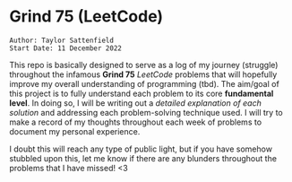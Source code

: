 # Grind 75 (LeetCode)

```
Author: Taylor Sattenfield
Start Date: 11 December 2022
```
This repo is basically designed to serve as a log of my journey (struggle) throughout the infamous <b>Grind 75</b> <i>LeetCode</i> problems that will hopefully improve my overall understanding of programming (tbd). The aim/goal of this project is to fully understand each problem to its core <b>fundamental level</b>. In doing so, I will be writing out a <i>detailed explanation of each solution</i> and addressing each problem-solving technique used. I will try to make a record of my thoughts throughout each week of problems to document my personal experience. 

I doubt this will reach any type of public light, but if you have somehow stubbled upon this, let me know if there are any blunders throughout the problems that I have missed! <3
